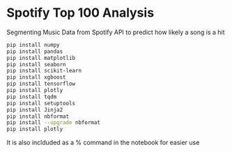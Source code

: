 # Spotify Top 100 Analysis
 Segmenting Music Data from Spotify API to predict how likely a song is a hit

 ```bash
pip install numpy 
pip install pandas 
pip install matplotlib 
pip install seaborn 
pip install scikit-learn 
pip install xgboost 
pip install tensorflow 
pip install plotly 
pip install tqdm
pip install setuptools
pip install Jinja2
pip install nbformat
pip install --upgrade nbformat
pip install plotly
```

It is also inclduded as a % command in the notebook for easier use
